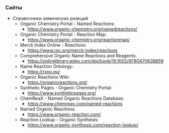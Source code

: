 
### Сайты

- Справочники химических реакций
    - Organic Chemistry Portal - Named Reactions:
        - https://www.organic-chemistry.org/namedreactions/
    - Organic Chemistry Portal - Reaction Map:
        - https://www.organic-chemistry.org/reactionmap/
    - Merck Index Online - Reactions:
        - https://www.rsc.org/merck-index/reactions
    - Comprehensive Organic Name Reactions and Reagents:
        - https://onlinelibrary.wiley.com/doi/book/10.1002/9780470638859
    - Name Reaction Ontology:
        - https://rxno.eu/
    - Organic Reactions Wiki:
        - https://organicreactions.org/
    - Synthetic Pages - Organic Chemistry Portal:
        - https://www.syntheticpages.org/
    - ChemReaX - Named Organic Reactions Database:
        - https://www.chemreax.com/named-reactions
    - Named Organic Reactions:
        - https://www.organic-reaction.com/
    - Reaction Lookup - Organic Synthesis:
        - https://www.organic-synthesis.com/reaction-lookup/

